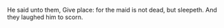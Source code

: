 He said unto them, Give place: for the maid is not dead, but sleepeth. And they laughed him to scorn.

